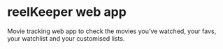 # reelKeeper web app
Movie tracking web app to check the movies you've watched, your favs, your watchlist and your customised lists.